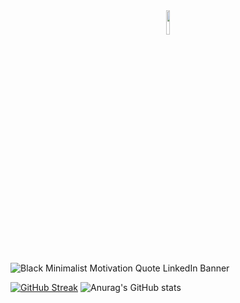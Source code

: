 <div id = "Head" align = "center">
  
  <img src= "https://media.giphy.com/media/zJ3V6Ot51H8Y0/giphy.gif" width = "10%"/>
</div>



 
 ![Black Minimalist Motivation Quote LinkedIn Banner](https://github.com/albinsabu2023/albinsabu2023/assets/126412402/a19af869-ae83-4395-b3a7-6203cb547528)


[![GitHub Streak](https://streak-stats.demolab.com/?user=albinsabu2023&theme=dark)](https://git.io/streak-stats) ![Anurag's GitHub stats](https://github-readme-stats.vercel.app/api?username=albinsabu2023&show_icons=true&theme=radical)  

